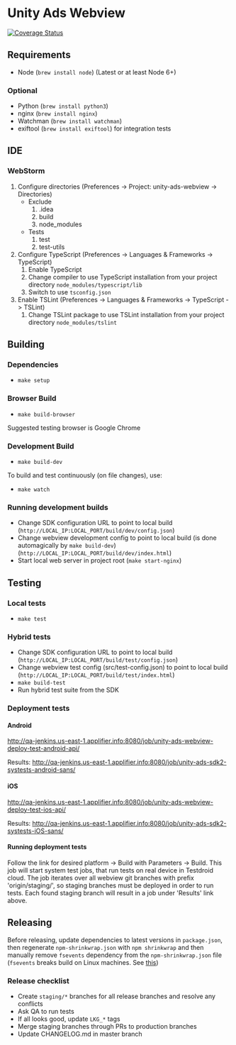 # Unity Ads Webview
[![Coverage Status](https://coveralls.io/repos/github/Applifier/unity-ads-webview/badge.svg?branch=master&t=bvxjyR)](https://coveralls.io/github/Applifier/unity-ads-webview?branch=master)

## Requirements

- Node (`brew install node`) (Latest or at least Node 6+)

### Optional

- Python (`brew install python3`)
- nginx (`brew install nginx`)
- Watchman (`brew install watchman`)
- exiftool (`brew install exiftool`) for integration tests

## IDE

### WebStorm

1. Configure directories (Preferences -> Project: unity-ads-webview -> Directories)
	- Exclude
		1. .idea
		2. build
		3. node_modules
	- Tests
		1. test
		2. test-utils
2. Configure TypeScript (Preferences -> Languages & Frameworks -> TypeScript)
	1. Enable TypeScript
	2. Change compiler to use TypeScript installation from your project directory `node_modules/typescript/lib`
	3. Switch to use `tsconfig.json`
3. Enable TSLint (Preferences -> Languages & Frameworks -> TypeScript -> TSLint)
	1. Change TSLint package to use TSLint installation from your project directory `node_modules/tslint`

## Building

### Dependencies

- `make setup`

### Browser Build

- `make build-browser`

Suggested testing browser is Google Chrome

### Development Build

- `make build-dev`

To build and test continuously (on file changes), use:

- `make watch`

### Running development builds

- Change SDK configuration URL to point to local build (`http://LOCAL_IP:LOCAL_PORT/build/dev/config.json`)
- Change webview development config to point to local build (is done automagically by `make build-dev`) (`http://LOCAL_IP:LOCAL_PORT/build/dev/index.html`)
- Start local web server in project root (`make start-nginx`)

## Testing

### Local tests

- `make test`

### Hybrid tests

- Change SDK configuration URL to point to local build (`http://LOCAL_IP:LOCAL_PORT/build/test/config.json`)
- Change webview test config (src/test-config.json) to point to local build (`http://LOCAL_IP:LOCAL_PORT/build/test/index.html`)
- `make build-test`
- Run hybrid test suite from the SDK

### Deployment tests

#### Android
http://qa-jenkins.us-east-1.applifier.info:8080/job/unity-ads-webview-deploy-test-android-api/

Results: http://qa-jenkins.us-east-1.applifier.info:8080/job/unity-ads-sdk2-systests-android-sans/


#### iOS
http://qa-jenkins.us-east-1.applifier.info:8080/job/unity-ads-webview-deploy-test-ios-api/

Results: http://qa-jenkins.us-east-1.applifier.info:8080/job/unity-ads-sdk2-systests-iOS-sans/

#### Running deployment tests

Follow the link for desired platform -> Build with Parameters -> Build. This job will start system test jobs, that run tests on real device in Testdroid cloud. The job iterates over all webview git branches with prefix 'origin/staging/', so staging branches must be deployed in order to run tests. Each found staging branch will result in a job under 'Results' link above.

## Releasing

Before releasing, update dependencies to latest versions in `package.json`, then regenerate `npm-shrinkwrap.json` with `npm shrinkwrap` and then manually remove `fsevents` dependency from the `npm-shrinkwrap.json` file (`fsevents` breaks build on Linux machines. See [this](https://github.com/npm/npm/issues/2679#issuecomment-150084700))

### Release checklist

- Create `staging/*` branches for all release branches and resolve any conflicts
- Ask QA to run tests
- If all looks good, update `LKG_*` tags
- Merge staging branches through PRs to production branches
- Update CHANGELOG.md in master branch
